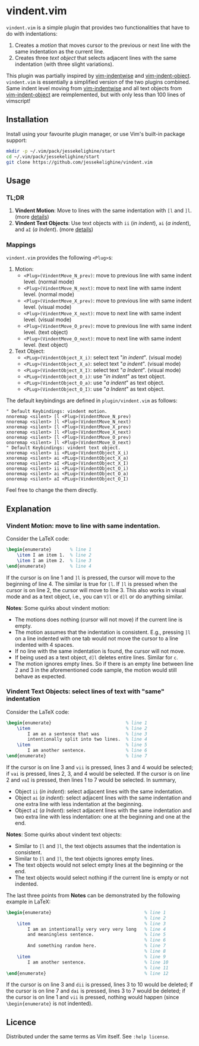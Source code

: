 # vindent.vim

`vindent.vim` is a simple plugin that provides two functionalities that have to
do with indentations:

1. Creates a *motion* that moves cursor to the previous or next line with the same indentation as the current line.
2. Creates three *text object* that selects adjacent lines with the same indentation (with three slight variations).

This plugin was partially inspired by
[vim-indentwise](https://github.com/jeetsukumaran/vim-indentwise)
and
[vim-indent-object](https://github.com/michaeljsmith/vim-indent-object).
`vindent.vim` is essentially a simplified version of the two plugins combined.
Same indent level moving from [vim-indentwise](https://github.com/jeetsukumaran/vim-indentwise)
and all text objects from [vim-indent-object](https://github.com/michaeljsmith/vim-indent-object) are reimplemented,
but with only less than 100 lines of vimscript!

## Installation

Install using your favourite plugin manager, or use Vim's built-in package support:
```sh
mkdir -p ~/.vim/pack/jessekelighine/start
cd ~/.vim/pack/jessekelighine/start
git clone https://github.com/jessekelighine/vindent.vim
```

## Usage

### TL;DR

1. **Vindent Motion**: Move to lines with the same indentation with `[l` and `]l`. (more [details](#motion-move-to-line-with-same-indentation))
2. **Vindent Text Objects**: Use text objects with `ii` (*in indent*), `ai` (*a indent*), and `aI` (*a Indent*). (more [details](#text-objects-select-lines-of-text-with-same-indentation))

### Mappings

`vindent.vim` provides the following `<Plug>`s:

1. Motion:
	- `<Plug>(VindentMove_N_prev)`: move to previous line with same indent level. (normal mode)
	- `<Plug>(VindentMove_N_next)`: move to next     line with same indent level. (normal mode)
	- `<Plug>(VindentMove_X_prev)`: move to previous line with same indent level. (visual mode)
	- `<Plug>(VindentMove_X_next)`: move to next     line with same indent level. (visual mode)
	- `<Plug>(VindentMove_O_prev)`: move to previous line with same indent level. (text object)
	- `<Plug>(VindentMove_O_next)`: move to next     line with same indent level. (text object)
2. Text Object:
	- `<PLug>(VindentObject_X_i)`: select text "*in indent*". (visual mode)
	- `<PLug>(VindentObject_X_a)`: select text "*a indent*".  (visual mode)
	- `<PLug>(VindentObject_X_I)`: select text "*a Indent*".  (visual mode)
	- `<PLug>(VindentObject_O_i)`: use "*in indent*" as text object.
	- `<PLug>(VindentObject_O_a)`: use "*a indent*"  as text object.
	- `<PLug>(VindentObject_O_I)`: use "*a Indent*"  as text object.

The default keybindings are defined in `plugin/vindent.vim` as follows:
```vim
" Default Keybindings: vindent motion.
nnoremap <silent> [l <Plug>(VindentMove_N_prev)
nnoremap <silent> ]l <Plug>(VindentMove_N_next)
xnoremap <silent> [l <Plug>(VindentMove_X_prev)
xnoremap <silent> ]l <Plug>(VindentMove_X_next)
onoremap <silent> [l <Plug>(VindentMove_O_prev)
onoremap <silent> ]l <Plug>(VindentMove_O_next)
" Default Keybindings: vindent text object.
xnoremap <silent> ii <PLug>(VindentObject_X_i)
xnoremap <silent> ai <PLug>(VindentObject_X_a)
xnoremap <silent> aI <PLug>(VindentObject_X_I)
onoremap <silent> ii <PLug>(VindentObject_O_i)
onoremap <silent> ai <PLug>(VindentObject_O_a)
onoremap <silent> aI <PLug>(VindentObject_O_I)
```
Feel free to change the them directly. 

## Explanation

### Vindent Motion: move to line with same indentation.

Consider the LaTeX code:
```tex
\begin{enumerate}       % line 1
	\item I am item 1.  % line 2
	\item I am item 2.  % line 3
\end{enumerate}         % line 4
```
If the cursor is on line 1 and `]l` is pressed,
the cursor will move to the beginning of line 4.
The similar is true for `[l`.
If `]l` is pressed when the cursor is on line 2,
the cursor will move to line 3.
This also works in visual mode and as a text object,
i.e., you can `V]l` or `d]l` or do anything similar.

**Notes**: Some quirks about vindent motion:

- The motions does nothing (cursor will not move) if the current line is empty.
- The motion assumes that the indentation is consistent.
  E.g., pressing `]l` on a line indented with one tab would not move the cursor
  to a line indented with 4 spaces.
- If no line with the same indentation is found, the cursor will not move.
- If being used as a text object, `d]l` deletes entire lines.  Similar for `c`.
- The motion ignores empty lines.  So if there is an empty line between line 2
  and 3 in the aforementioned code sample, the motion would still behave as expected.

### Vindent Text Objects: select lines of text with "same" indentation

Consider the LaTeX code:
```tex
\begin{enumerate}                            % line 1
	\item                                    % line 2
		I am an a sentence that was          % line 3
		intentionally split into two lines.  % line 4
	\item                                    % line 5
		I am another sentence.               % line 6
\end{enumerate}                              % line 7
```
If the cursor is on line 3 and `vii` is pressed, lines 3 and 4 would be selected;
if `vai` is pressed, lines 2, 3, and 4 would be selected.
If the cursor is on line 2 and `vaI` is pressed, then lines 1 to 7 would be selected.
In summary,

- Object `ii` (*in indent*): select adjacent lines with the same indentation.
- Object `ai` (*a indent*):  select adjacent lines with the same indentation and one extra line with less indentation at the beginning.
- Object `aI` (*a Indent*):  select adjacent lines with the same indentation and two extra line with less indentation: one at the beginning and one at the end.

**Notes**: Some quirks about vindent text objects:

- Similar to `[l` and `]l`, the text objects assumes that the indentation is consistent.
- Similar to `[l` and `]l`, the text objects ignores empty lines.
- The text objects would not select empty lines at the beginning or the end.
- The text objects would select nothing if the current line is empty or not indented.

The last three points from **Notes** can be demonstrated by the following example in LaTeX:
```tex
\begin{enumerate}                                   % line 1
                                                    % line 2
	\item                                           % line 3
		I am an intentionally very very very long   % line 4
		and meaningless sentence.                   % line 5
                                                    % line 6
		And something random here.                  % line 7
                                                    % line 8
	\item                                           % line 9
		I am another sentence.                      % line 10
                                                    % line 11
\end{enumerate}                                     % line 12
```
If the cursor is on line 3 and `dii` is pressed, lines 3 to 10 would be deleted;
if the cursor is on line 7 and `dai` is pressed, lines 3 to 7 would be deleted;
if the cursor is on line 1 and `vii` is pressed, nothing would happen (since `\begin{enumerate}` is not indented).

## Licence

Distributed under the same terms as Vim itself. See `:help license`.
